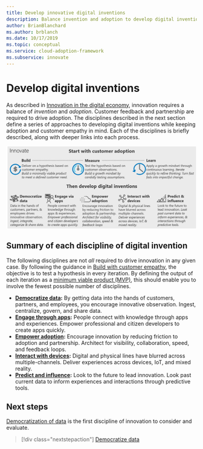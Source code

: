 ```yaml
---
title: Develop innovative digital inventions
description: Balance invention and adoption to develop digital inventions while keeping customer adoption and empathy in mind.
author: BrianBlanchard
ms.author: brblanch
ms.date: 10/17/2019
ms.topic: conceptual
ms.service: cloud-adoption-framework
ms.subservice: innovate
---
```


# Develop digital inventions

As described in [Innovation in the digital economy](./index.md), innovation requires a balance of *invention* and *adoption*. Customer feedback and partnership are required to drive adoption. The disciplines described in the next section define a series of approaches to developing digital inventions while keeping adoption and customer empathy in mind. Each of the disciplines is briefly described, along with deeper links into each process.

![Cloud Adoption Framework Innovate methodology](../../_images/innovate/innovate-methodology.png)

## Summary of each discipline of digital invention

The following disciplines are not *all* required to drive innovation in any given case. By following the guidance in [Build with customer empathy](./build.md), the objective is to test a hypothesis in every iteration. By defining the output of each iteration as a [minimum viable product (MVP)](../../govern/policy-compliance/index.md), this should enable you to involve the fewest possible number of disciplines.

- **[Democratize data](./data.md):** By getting data into the hands of customers, partners, and employees, you encourage innovative observation. Ingest, centralize, govern, and share data.
- **[Engage through apps](./apps.md):** People connect with knowledge through apps and experiences. Empower professional and citizen developers to create apps quickly.
- **[Empower adoption](./ci-cd.md):** Encourage innovation by reducing friction to adoption and partnership. Architect for visibility, collaboration, speed, and feedback loops.
- **[Interact with devices](./devices.md):** Digital and physical lines have blurred across multiple-channels. Deliver experiences across devices, IoT, and mixed reality.
- **[Predict and influence](./predict.md):** Look to the future to lead innovation. Look past current data to inform experiences and interactions through predictive tools.

## Next steps

[Democratization of data](./data.md) is the first discipline of innovation to consider and evaluate.

> [!div class="nextstepaction"]
> [Democratize data](./data.md)
